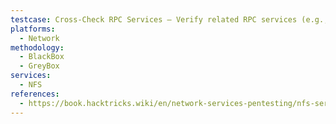 ```yaml
---
testcase: Cross-Check RPC Services – Verify related RPC services (e.g., portmapper at 111) status as mandatory for NFS v2/v3 and implications for scanning and exploitation
platforms: 
  - Network
methodology: 
  - BlackBox
  - GreyBox
services:
  - NFS
references:
  - https://book.hacktricks.wiki/en/network-services-pentesting/nfs-service-pentesting.html
---
```


